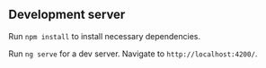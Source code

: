 
## Development server
Run `npm install` to install necessary dependencies.

Run `ng serve` for a dev server. Navigate to `http://localhost:4200/`.


